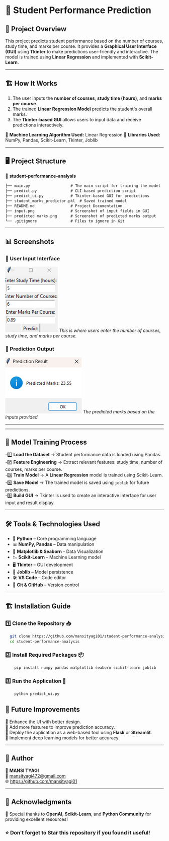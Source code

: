 
# 🎯 Student Performance Prediction

## 📌 Project Overview
This project predicts student performance based on the number of courses, study time, and marks per course. It provides a **Graphical User Interface (GUI)** using **Tkinter** to make predictions user-friendly and interactive. The model is trained using **Linear Regression** and implemented with **Scikit-Learn**.

---

## 🏗️ How It Works
1. The user inputs the **number of courses**, **study time (hours)**, and **marks per course**.
2. The trained **Linear Regression Model** predicts the student's overall marks.
3. The **Tkinter-based GUI** allows users to input data and receive predictions interactively.

🔹 **Machine Learning Algorithm Used:** Linear Regression
🔹 **Libraries Used:** NumPy, Pandas, Scikit-Learn, Tkinter, Joblib

---

## 🖥️ Project Structure
📁 **student-performance-analysis**
```
├── main.py                  # The main script for training the model
├── predict.py               # CLI-based prediction script
├── predict_ui.py            # Tkinter-based GUI for predictions
├── student_marks_predictor.pkl  # Saved trained model
├── README.md                # Project Documentation
├── input.png                # Screenshot of input fields in GUI
├── predicted marks.png      # Screenshot of predicted marks output
└── .gitignore               # Files to ignore in Git
```

---

## 📊 Screenshots
### 📌 User Input Interface
![User Input](input.png)
_This is where users enter the number of courses, study time, and marks per course._

### 📌 Prediction Output
![Predicted Marks](predictedmarks.png)
_The predicted marks based on the inputs provided._

---



---

## 🔬 Model Training Process
-1️⃣ **Load the Dataset** → Student performance data is loaded using Pandas.  
-2️⃣ **Feature Engineering** → Extract relevant features: study time, number of courses, marks per course.  
-3️⃣ **Train Model** → A **Linear Regression** model is trained using Scikit-Learn.  
-4️⃣ **Save Model** → The trained model is saved using `joblib` for future predictions.  
-5️⃣ **Build GUI** → Tkinter is used to create an interactive interface for user input and result display.  

---

## 🛠️ Tools & Technologies Used
- 🐍 **Python** – Core programming language
- 📊 **NumPy, Pandas** – Data manipulation
- 🎨 **Matplotlib & Seaborn** - Data Visualization
- 📉 **Scikit-Learn** – Machine Learning model
- 🖥️ **Tkinter** – GUI development
- 💾 **Joblib** – Model persistence
- 🛠️ **VS Code** – Code editor
- 🔗 **Git & GitHub** – Version control

---
## 🏗️ Installation Guide
### 1️⃣ Clone the Repository 📥
```bash
  git clone https://github.com/mansityagi01/student-performance-analysis.git
  cd student-performance-analysis
```
### 2️⃣ Install Required Packages 📦
```bash
    pip install numpy pandas matplotlib seaborn scikit-learn joblib
```
### 3️⃣ Run the Application 🚀
```bash
    python predict_ui.py
```


## 🚀 Future Improvements
🔹 Enhance the UI with better design.  
🔹 Add more features to improve prediction accuracy.  
🔹 Deploy the application as a web-based tool using **Flask** or **Streamlit**.  
🔹 Implement deep learning models for better accuracy.  

---

## 📌 Author
👤 **MANSI TYAGI**  
📧 mansityagi472@gmail.com   
🌐 https://github.com/mansityagi01  

---

## 🌟 Acknowledgments
🙏 Special thanks to **OpenAI**, **Scikit-Learn**, and **Python Community** for providing excellent resources!

### ⭐ Don't forget to **Star** this repository if you found it useful!


